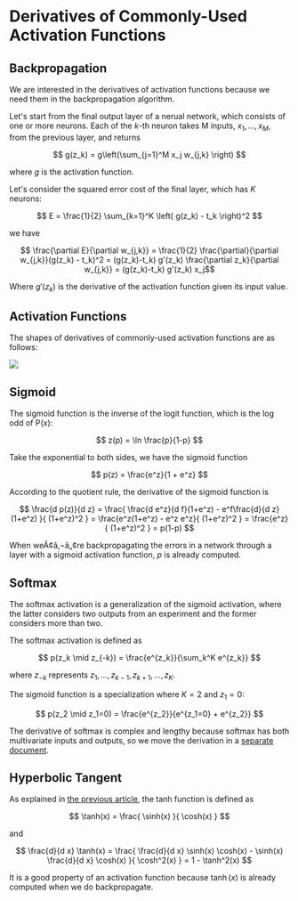 # Derivatives of Commonly-Used Activation Functions

## Backpropagation

We are interested in the derivatives of activation functions because we need them in the backpropagation algorithm.

Let's start from the final output layer of a nerual network, which consists of one or more neurons.  Each of the $k$-th neuron takes M inputs, $x_1, \ldots, x_M$, from the previous layer, and returns 

$$ g(z_k) = g\left(\sum_{j=1}^M x_j w_{j,k} \right) $$

where $g$ is the activation function.

Let's consider the squared error cost of the final layer, which has $K$ neurons:

$$ E = \frac{1}{2} \sum_{k=1}^K \left( g(z_k) - t_k \right)^2 $$

we have

$$ \frac{\partial E}{\partial w_{j,k}} = \frac{1}{2}  \frac{\partial}{\partial w_{j,k}}(g(z_k) - t_k)^2 = (g(z_k)-t_k) g'(z_k) \frac{\partial z_k}{\partial w_{j,k}} = (g(z_k)-t_k) g'(z_k) x_j$$

Where $g'(z_k)$ is the derivative of the activation function given its input value.

## Activation Functions


The shapes of derivatives of commonly-used activation functions are as follows:

![](https://cdn-images-1.medium.com/max/1600/1*n1HFBpwv21FCAzGjmWt1sg.png)

## Sigmoid

The sigmoid function is the inverse of the logit function, which is the log odd of P(x):

$$ z(p) = \ln \frac{p}{1-p} $$

Take the exponential to both sides, we have the sigmoid function

$$ p(z) = \frac{e^z}{1 + e^z} $$

According to the quotient rule, the derivative of the sigmoid function is

$$ \frac{d p(z)}{d z} = \frac{ \frac{d e^z}{d f}(1+e^z) - e^f\frac{d}{d z}(1+e^z) }{ (1+e^z)^2 } = \frac{e^z(1+e^z) - e^z e^z}{ (1+e^z)^2 } = \frac{e^z}{ (1+e^z)^2 } = p(1-p) $$

When weÃ¢â‚¬â„¢re backpropagating the errors in a network through a layer with a sigmoid activation function, $p$ is already computed.

## Softmax

The softmax activation is a generalization of the sigmoid activation, where the latter considers two outputs from an experiment and the former considers more than two.

The softmax activation is defined as

$$ p(z_k \mid z_{-k}) = \frac{e^{z_k}}{\sum_k^K e^{z_k}} $$

where $z_{-k}$ represents $z_1, \ldots, z_{k-1}, z_{k+1}, \ldots, z_K$.

The sigmoid function is a specialization where $K=2$ and $z_1=0$:

$$ p(z_2 \mid z_1=0) = \frac{e^{z_2}}{e^{z_1=0} + e^{z_2}} $$

The derivative of softmax is complex and lengthy because softmax has both multivariate inputs and outputs, so we move the derivation in a [separate document](./Derivatives-of-Softmax.md).

## Hyperbolic Tangent

As explained in [the previous article](./Derivatives.md), the tanh function is defined as
 
$$ \tanh(x) = \frac{ \sinh(x) }{ \cosh(x) } $$
 
and

$$ \frac{d}{d x} \tanh(x) = \frac{ \frac{d}{d x} \sinh(x) \cosh(x) - \sinh(x) \frac{d}{d x} \cosh(x) }{ \cosh^2(x) } = 1 - \tanh^2(x) $$

It is a good property of an activation function because $\tanh(x)$ is already computed when we do backpropagate.


